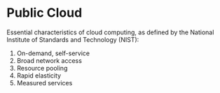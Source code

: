 # Public Cloud

Essential characteristics of cloud computing, as defined by the National Institute of Standards and Technology (NIST):

1. On-demand, self-service
2. Broad network access
3. Resource pooling
4. Rapid elasticity
5. Measured services
